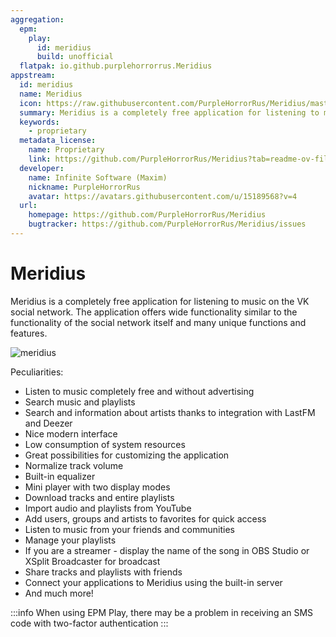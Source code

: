 ```yaml
---
aggregation:
  epm:
    play:
      id: meridius
      build: unofficial
  flatpak: io.github.purplehorrorrus.Meridius
appstream:
  id: meridius
  name: Meridius
  icon: https://raw.githubusercontent.com/PurpleHorrorRus/Meridius/master/128x128.png
  summary: Meridius is a completely free application for listening to music on the VK social network
  keywords:
    - proprietary
  metadata_license:
    name: Proprietary
    link: https://github.com/PurpleHorrorRus/Meridius?tab=readme-ov-file#-пользовательское-соглашение
  developer:
    name: Infinite Software (Maxim)
    nickname: PurpleHorrorRus
    avatar: https://avatars.githubusercontent.com/u/15189568?v=4
  url:
    homepage: https://github.com/PurpleHorrorRus/Meridius
    bugtracker: https://github.com/PurpleHorrorRus/Meridius/issues
---
```


# Meridius

Meridius is a completely free application for listening to music on the VK social network. The application offers wide functionality similar to the functionality of the social network itself and many unique functions and features.

![meridius](https://github.com/PurpleHorrorRus/Meridius/raw/master/screenshots/0.png)

Peculiarities:

- Listen to music completely free and without advertising
- Search music and playlists
- Search and information about artists thanks to integration with LastFM and Deezer
- Nice modern interface
- Low consumption of system resources
- Great possibilities for customizing the application
- Normalize track volume
- Built-in equalizer
- Mini player with two display modes
- Download tracks and entire playlists
- Import audio and playlists from YouTube
- Add users, groups and artists to favorites for quick access
- Listen to music from your friends and communities
- Manage your playlists
- If you are a streamer - display the name of the song in OBS Studio or XSplit Broadcaster for broadcast
- Share tracks and playlists with friends
- Connect your applications to Meridius using the built-in server
- And much more!

<!--@include: @en/apps/.parts/install/content-flatpak.md-->
<!--@include: @en/apps/.parts/install/content-epm-play.md-->

:::info
When using EPM Play, there may be a problem in receiving an SMS code with two-factor authentication
:::
